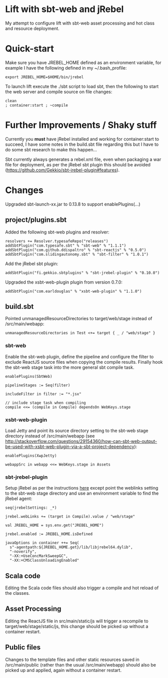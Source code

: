 # Lift with sbt-web and jRebel

My attempt to configure lift with sbt-web asset processing and hot class and resource deployment.

# Quick-start

Make sure you have JREBEL_HOME defined as an environment variable, for example I have the following defined in
my ~/.bash_profile:

    export JREBEL_HOME=$HOME/bin/jrebel

To launch lift execute the ./sbt script to load sbt, then the following to start the web server and compile source on
file changes:

    clean
    ; container:start ; ~compile


# Further Improvements / Shaky stuff

Currently you **must** have jRebel installed and working for container:start to succeed, I have some notes in the build.sbt
file regarding this but I have to do some sbt research to make this happen...

Sbt currently always generates a rebel.xml file, even when packaging a war file for deployment, as per the jRebel sbt plugin
this should be avoided (https://github.com/Gekkio/sbt-jrebel-plugin#features).

# Changes

Upgraded sbt-launch-xx.jar to 0.13.8 to support enablePlugins(...)

## project/plugins.sbt

Added the following sbt-web plugins and resolver:

    resolvers += Resolver.typesafeRepo("releases")
    addSbtPlugin("com.typesafe.sbt" % "sbt-web" % "1.1.1")
    addSbtPlugin("com.github.ddispaltro" % "sbt-reactjs" % "0.5.0")
    addSbtPlugin("com.slidingautonomy.sbt" % "sbt-filter" % "1.0.1")

Add the jRebel sbt plugin:

    addSbtPlugin("fi.gekkio.sbtplugins" % "sbt-jrebel-plugin" % "0.10.0")


Upgraded the xsbt-web-plugin plugin from version 0.7.0:

    addSbtPlugin("com.earldouglas" % "xsbt-web-plugin" % "1.1.0")


## build.sbt

Pointed unmanagedResourceDirectories to target/web/stage instead of /src/main/webapp:

    unmanagedResourceDirectories in Test <+= target { _ / "web/stage" }

### sbt-web

Enable the sbt-web plugin, define the pipeline and configure the filter to exclude ReactJS source files when copying the
compile results.  Finally hook the sbt-web stage task into the more general sbt compile task.

    enablePlugins(SbtWeb)

    pipelineStages := Seq(filter)

    includeFilter in filter := "*.jsx"

    // include stage task when compiling
    compile <<= (compile in Compile) dependsOn WebKeys.stage


### xsbt-web-plugin

Load Jetty and point its source directory setting to the sbt-web stage directory instead of /src/main/webapp
(see http://stackoverflow.com/questions/29154360/how-can-sbt-web-output-be-used-with-xsbt-web-plugin-via-a-sbt-project-dependency):

    enablePlugins(XwpJetty)

    webappSrc in webapp <<= WebKeys.stage in Assets


### sbt-jrebel-plugin

Setup jRebel as per the instructions [here](https://github.com/earldouglas/xsbt-web-plugin#using-jrebel) except point the weblinks setting to the
sbt-web stage directory and use an environment variable to find the jRebel agent:

    seq(jrebelSettings: _*)

    jrebel.webLinks += (target in Compile).value / "web/stage"

    val JREBEL_HOME = sys.env.get("JREBEL_HOME")

    jrebel.enabled := JREBEL_HOME.isDefined

    javaOptions in container ++= Seq(
      s"-agentpath:${JREBEL_HOME.get}/lib/libjrebel64.dylib",
      "-noverify",
      "-XX:+UseConcMarkSweepGC",
      "-XX:+CMSClassUnloadingEnabled"

## Scala code

Editing the Scala code files should also trigger a compile and hot reload of the classes.

## Asset Processing

Editing the ReactJS file in src/main/static/js will trigger a recompile to target/web/stage/static/js, this change should be
picked up without a container restart.

## Public files

Changes to the template files and other static resources saved in /src/main/public (rather than the usual /src/main/webapp) should
also be picked up and applied, again without a container restart.
